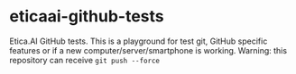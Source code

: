 # eticaai-github-tests
Etica.AI GitHub tests. This is a playground for test git, GitHub specific features or if a new computer/server/smartphone is working. Warning: this repository can receive `git push --force`
